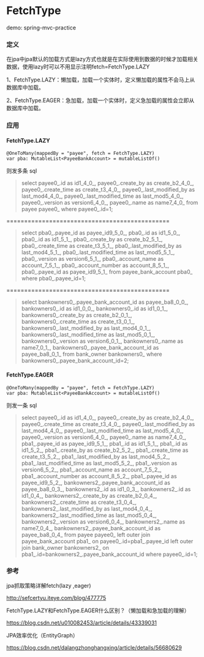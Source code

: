 # FetchType 

demo: spring-mvc-practice

### 定义

在jpa中jpa默认的加载方式是lazy方式也就是在实际使用到数据的时候才加载相关数据，使用lazy时可以不用显示注明fetch=FetchType.LAZY


1、FetchType.LAZY：懒加载，加载一个实体时，定义懒加载的属性不会马上从数据库中加载。


2、FetchType.EAGER：急加载，加载一个实体时，定义急加载的属性会立即从数据库中加载。

### 应用

#### FetchType.LAZY

```aidl
@OneToMany(mappedBy = "payee", fetch = FetchType.LAZY)
var pba: MutableList<PayeeBankAccount> = mutableListOf()

```
则发多条 sql

> select payee0_.id as id1_4_0_, payee0_.create_by as create_b2_4_0_, payee0_.create_time as create_t3_4_0_, payee0_.last_modified_by as last_mod4_4_0_, payee0_.last_modified_time as last_mod5_4_0_, payee0_.version as version6_4_0_, payee0_.name as name7_4_0_ from payee payee0_ where payee0_.id=1;

==============================================

>  select pba0_.payee_id as payee_id9_5_0_, pba0_.id as id1_5_0_, pba0_.id as id1_5_1_, pba0_.create_by as create_b2_5_1_, pba0_.create_time as create_t3_5_1_, pba0_.last_modified_by as last_mod4_5_1_, pba0_.last_modified_time as last_mod5_5_1_, pba0_.version as version6_5_1_, pba0_.account_name as account_7_5_1_, pba0_.account_number as account_8_5_1_, pba0_.payee_id as payee_id9_5_1_ from payee_bank_account pba0_ where pba0_.payee_id=1;

==============================================
 
> select bankowners0_.payee_bank_account_id as payee_ba8_0_0_, bankowners0_.id as id1_0_0_, bankowners0_.id as id1_0_1_, bankowners0_.create_by as create_b2_0_1_, bankowners0_.create_time as create_t3_0_1_, bankowners0_.last_modified_by as last_mod4_0_1_, bankowners0_.last_modified_time as last_mod5_0_1_, bankowners0_.version as version6_0_1_, bankowners0_.name as name7_0_1_, bankowners0_.payee_bank_account_id as payee_ba8_0_1_ from bank_owner bankowners0_ where bankowners0_.payee_bank_account_id=2;



#### FetchType.EAGER

```aidl
@OneToMany(mappedBy = "payee", fetch = FetchType.LAZY)
var pba: MutableList<PayeeBankAccount> = mutableListOf()

```

则发一条 sql

> select payee0_.id as id1_4_0_, payee0_.create_by as create_b2_4_0_, payee0_.create_time as create_t3_4_0_, payee0_.last_modified_by as last_mod4_4_0_, payee0_.last_modified_time as last_mod5_4_0_, payee0_.version as version6_4_0_, payee0_.name as name7_4_0_, pba1_.payee_id as payee_id9_5_1_, pba1_.id as id1_5_1_, pba1_.id as id1_5_2_, pba1_.create_by as create_b2_5_2_, pba1_.create_time as create_t3_5_2_, pba1_.last_modified_by as last_mod4_5_2_, pba1_.last_modified_time as last_mod5_5_2_, pba1_.version as version6_5_2_, pba1_.account_name as account_7_5_2_, pba1_.account_number as account_8_5_2_, pba1_.payee_id as payee_id9_5_2_, bankowners2_.payee_bank_account_id as payee_ba8_0_3_, bankowners2_.id as id1_0_3_, bankowners2_.id as id1_0_4_, bankowners2_.create_by as create_b2_0_4_, bankowners2_.create_time as create_t3_0_4_, bankowners2_.last_modified_by as last_mod4_0_4_, bankowners2_.last_modified_time as last_mod5_0_4_, bankowners2_.version as version6_0_4_, bankowners2_.name as name7_0_4_, bankowners2_.payee_bank_account_id as payee_ba8_0_4_ from payee payee0_ left outer join payee_bank_account pba1_ on payee0_.id=pba1_.payee_id left outer join bank_owner bankowners2_ on pba1_.id=bankowners2_.payee_bank_account_id where payee0_.id=1;




### 参考

jpa抓取策略详解fetch(lazy ,eager)

http://sefcertyu.iteye.com/blog/477775


FetchType.LAZY和FetchType.EAGER什么区别？（懒加载和急加载的理解）

https://blog.csdn.net/u010082453/article/details/43339031


JPA效率优化（EntityGraph）

https://blog.csdn.net/dalangzhonghangxing/article/details/56680629

